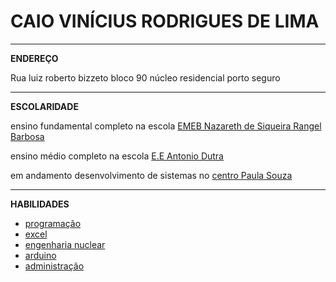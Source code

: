 #  **CAIO VINÍCIUS RODRIGUES DE LIMA**
---
**ENDEREÇO**

Rua luiz roberto bizzeto bloco 90 
núcleo residencial porto seguro 


---

**ESCOLARIDADE**

ensino fundamental completo na escola [ EMEB Nazareth de Siqueira Rangel Barbosa ](https://www.melhorescola.com.br/escola/nazareth-de-siqueira-rangel-barboza-profa-emeb)

ensino médio completo na escola [E.E Antonio Dutra](https://novo.qedu.org.br/escola/35049499-antonio-dutra-professor     ) 

em andamento desenvolvimento de sistemas no [centro Paula Souza](https://www.cps.sp.gov.br/)

---
**HABILIDADES** 

+ [programação](https://www.cps.sp.gov.br/tag/programacao/) 
+ [excel](https://cursosgratuitos.biz/6574/fundacao-bradesco-microsoft-excel-2016-basico/)
+ [engenharia nuclear](https://www.guiadacarreira.com.br/guia-das-profissoes/engenharia-nuclear/)
+ [arduino](https://www.udemy.com/course/arduino-na-pratica/?utm_source=adwords&utm_medium=udemyads&utm_campaign=Webindex_Catchall_la.PT_cc.BR&utm_term=_._ag_114148736799_._ad_485704569539_._de_c_._dm__._pl__._ti_dsa-46281664096_._li_9100399_._pd__._&gclid=EAIaIQobChMIuLD41ZOh-AIVDjaRCh2L0wKfEAAYAiAAEgKfXfD_BwE)
+ [administração](https://www.ead.senac.br/cursos-tecnicos/tecnico-em-administracao/) 






